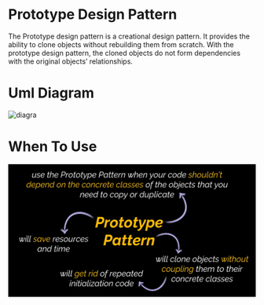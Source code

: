 # Prototype Design Pattern

The Prototype design pattern is a creational design pattern. It provides the ability to clone objects without rebuilding them from scratch. With the prototype design pattern, the cloned objects do not form dependencies with the original objects’ relationships.

# Uml Diagram

![diagra](./images/uml_diagram.png)


# When To Use

![usage](./images/usage.png)
